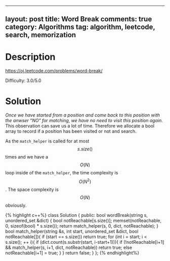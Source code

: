 
---
layout: post
title: Word Break
comments: true
category: Algorithms
tag: algorithm, leetcode, search, memorization
---

# Description

https://oj.leetcode.com/problems/word-break/

Difficulty: 3.0/5.0



# Solution

*Once we have started from a position and come back to this position with the anwser "NO" for matching, we have no need to visit this position again.* This observation can save us a lot of time. Therefore we allocate a bool array to record if a position has been visited or not and search.

As the ``match_helper`` is called for at most $$s.size()$$ times and we have a $$O(N)$$ loop inside of the ``match_helper``, the time complexity is $$O(N^2)$$. The space complexity is $$O(N)$$ obviously.

{% highlight c++%}
class Solution {
public:
    bool wordBreak(string s, unordered_set<string> &dict) {
        bool notReachable[s.size()];
        memset(notReachable, 0, sizeof(bool) * s.size());
        return match_helper(s, 0, dict, notReachable);
    }
    bool match_helper(string &s, int start, unordered_set<string> &dict, bool notReachable[]){
        if (start == s.size())
            return true;
        for (int i = start; i < s.size(); ++ i){
            if (dict.count(s.substr(start, i-start+1))){
                if (!notReachable[i+1] && match_helper(s, i+1, dict, notReachable)) return true;
                else notReachable[i+1] = true;
            }
        }
        return false;
    }
};
{% endhighlight%}








